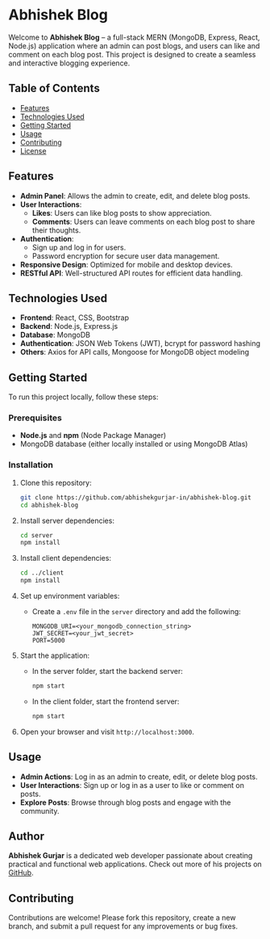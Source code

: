 

# Abhishek Blog

Welcome to **Abhishek Blog** – a full-stack MERN (MongoDB, Express, React, Node.js) application where an admin can post blogs, and users can like and comment on each blog post. This project is designed to create a seamless and interactive blogging experience.

## Table of Contents

- [Features](#features)
- [Technologies Used](#technologies-used)
- [Getting Started](#getting-started)
- [Usage](#usage)
- [Contributing](#contributing)
- [License](#license)

## Features

- **Admin Panel**: Allows the admin to create, edit, and delete blog posts.
- **User Interactions**:
  - **Likes**: Users can like blog posts to show appreciation.
  - **Comments**: Users can leave comments on each blog post to share their thoughts.
- **Authentication**:
  - Sign up and log in for users.
  - Password encryption for secure user data management.
- **Responsive Design**: Optimized for mobile and desktop devices.
- **RESTful API**: Well-structured API routes for efficient data handling.

## Technologies Used

- **Frontend**: React, CSS, Bootstrap
- **Backend**: Node.js, Express.js
- **Database**: MongoDB
- **Authentication**: JSON Web Tokens (JWT), bcrypt for password hashing
- **Others**: Axios for API calls, Mongoose for MongoDB object modeling

## Getting Started

To run this project locally, follow these steps:

### Prerequisites

- **Node.js** and **npm** (Node Package Manager)
- MongoDB database (either locally installed or using MongoDB Atlas)

### Installation

1. Clone this repository:
   ```bash
   git clone https://github.com/abhishekgurjar-in/abhishek-blog.git
   cd abhishek-blog
   ```

2. Install server dependencies:
   ```bash
   cd server
   npm install
   ```

3. Install client dependencies:
   ```bash
   cd ../client
   npm install
   ```

4. Set up environment variables:
   - Create a `.env` file in the `server` directory and add the following:
     ```plaintext
     MONGODB_URI=<your_mongodb_connection_string>
     JWT_SECRET=<your_jwt_secret>
     PORT=5000
     ```

5. Start the application:
   - In the server folder, start the backend server:
     ```bash
     npm start
     ```
   - In the client folder, start the frontend server:
     ```bash
     npm start
     ```

6. Open your browser and visit `http://localhost:3000`.



## Usage

- **Admin Actions**: Log in as an admin to create, edit, or delete blog posts.
- **User Interactions**: Sign up or log in as a user to like or comment on posts.
- **Explore Posts**: Browse through blog posts and engage with the community.


## Author
**Abhishek Gurjar** is a dedicated web developer passionate about creating practical and functional web applications. Check out more of his projects on [GitHub](https://github.com/abhishekgurjar-in).

## Contributing

Contributions are welcome! Please fork this repository, create a new branch, and submit a pull request for any improvements or bug fixes.

